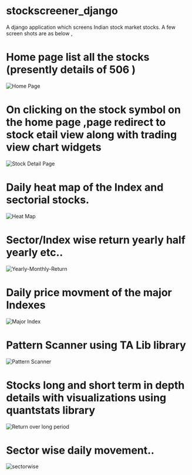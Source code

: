 # stockscreener_django

A django application which screens Indian stock market stocks.
A few screen shots are as below ,
# Home page list all the stocks (presently details of 506 ) 
![Home Page](https://user-images.githubusercontent.com/85547411/156754116-777c4299-aff0-4e41-8b74-607244e59c8e.png)
# On clicking on the stock symbol on the home page ,page redirect to stock etail view along with trading view chart widgets
![Stock Detail Page](https://user-images.githubusercontent.com/85547411/156754136-b9b2be8a-7a8b-4055-a989-b87773b2ba63.png)
# Daily heat map of the Index and sectorial stocks.
![Heat Map](https://user-images.githubusercontent.com/85547411/156754140-28cebee0-31b6-46ec-9eeb-7e6f9c35e285.png)
# Sector/Index wise return yearly half yearly etc..
![Yearly-Monthly-Return](https://user-images.githubusercontent.com/85547411/156754110-459c2c03-f387-4279-afd5-3cfb4fd9508f.png)
# Daily price movment of the major Indexes
![Major Index](https://user-images.githubusercontent.com/85547411/156754118-7bbfbb93-0361-4e61-a1e2-f322ade0491a.png)
# Pattern Scanner using TA Lib library
![Pattern Scanner](https://user-images.githubusercontent.com/85547411/156754121-b8cd7f95-e378-4e12-8c41-1b5b12e96a3b.png)
# Stocks long and short term in depth details with visualizations using quantstats library
![Return over long period](https://user-images.githubusercontent.com/85547411/156754126-20a22ac8-e84c-4224-b47a-01ebc097f8b9.png)
# Sector wise daily movement..
![sectorwise](https://user-images.githubusercontent.com/85547411/156754135-53bcda13-4ca1-4e1f-90e5-41214af487d3.png)
